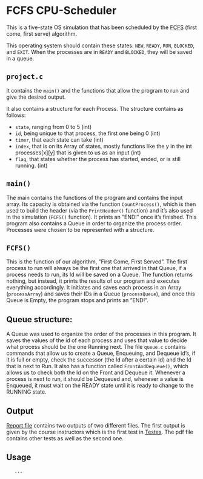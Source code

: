 # FCFS CPU-Scheduler

This is a five-state OS simulation that has been scheduled by the [FCFS](https://en.wikipedia.org/wiki/Scheduling_(computing)#First_come,_first_served) (first come, first serve) algorithm.

This operating system should contain these states: `NEW`, `READY`, `RUN`, `BLOCKED`, and `EXIT`. When the processes are in `READY` and `BLOCKED`, they will be saved in a queue.


## `project.c`
It contains the `main()` and the functions that allow the program to run and give the desired output.

It also contains a structure for each Process. The structure contains as follows:
  - `state`, ranging from 0 to 5 (int)
  - `id`, being unique to that process, the first one being 0 (int)
  - `timer`, that each state can take (int)
  - `index`, that is on its Array of states, mostly functions like the y in the int processes[x][y] that is given to us as an input (int)
  - `flag`, that states whether the process has started, ended, or is still running. (int)


## `main()`
The main contains the functions of the program and contains the input array. Its capacity is obtained via the function `CountProcess()`, which is then used to build the header (via the `PrintHeader()` function) and it’s also used in the simulation (`FCFS()` function). It prints an ”END!” once it’s finished. This program also contains a Queue in order to organize the process order. Processes were chosen to be represented with a structure.

## `FCFS()`
This is the function of our algorithm, ”First Come, First Served”. The first process to run will always be the first one that arrived in that Queue, if a process needs to run, its Id will be saved on a Queue. The function returns nothing, but instead, it prints the results of our program and executes everything accordingly. It initiates and saves each process in an Array (`processArray`) and saves their IDs in a Queue (`processQueue`), and once this Queue is Empty, the program stops and prints an ”END!”.

## Queue structure:
A Queue was used to organize the order of the processes in this program. It saves the values of the id of each process and uses that value to decide what process should be the one Running next. The file `queue.c` contains commands that allow us to create a Queue, Enqueuing, and Dequeue id’s, if it is full or empty, check the successor (the Id after a certain Id) and the Id that is next to Run. It also has a function called `FrontAndDequeue()`, which allows us to check both the Id on the Front and Dequeue it. Whenever a process is next to run, it should be Dequeued and, whenever a value is Enqueued, it must wait on the READY state until it is ready to change to the RUNNING state.

## Output
[Report file](https://github.com/CheesyFrappe/cpu-fcfs-scheduler/blob/master/document/17048_42650-3.pdf) contains two outputs of two different files. The first output is given by the course instructors which is the first test in [Testes](https://github.com/CheesyFrappe/cpu-fcfs-scheduler/blob/master/document/Testes.pdf). The pdf file contains other tests as well as the second one.

## Usage
```sh
   ...
   ```

